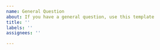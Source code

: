 ```yaml
---
name: General Question
about: If you have a general question, use this template
title: ''
labels: ''
assignees: ''

---
```



